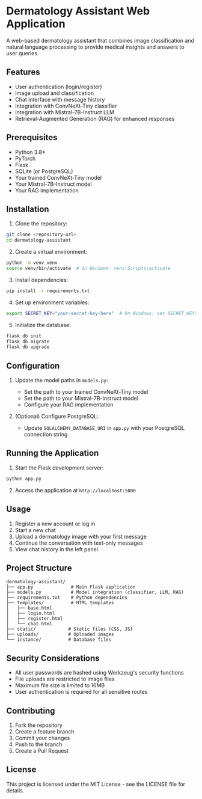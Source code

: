 # Dermatology Assistant Web Application

A web-based dermatology assistant that combines image classification and natural language processing to provide medical insights and answers to user queries.

## Features

- User authentication (login/register)
- Image upload and classification
- Chat interface with message history
- Integration with ConvNeXt-Tiny classifier
- Integration with Mistral-7B-Instruct LLM
- Retrieval-Augmented Generation (RAG) for enhanced responses

## Prerequisites

- Python 3.8+
- PyTorch
- Flask
- SQLite (or PostgreSQL)
- Your trained ConvNeXt-Tiny model
- Your Mistral-7B-Instruct model
- Your RAG implementation

## Installation

1. Clone the repository:
```bash
git clone <repository-url>
cd dermatology-assistant
```

2. Create a virtual environment:
```bash
python -m venv venv
source venv/bin/activate  # On Windows: venv\Scripts\activate
```

3. Install dependencies:
```bash
pip install -r requirements.txt
```

4. Set up environment variables:
```bash
export SECRET_KEY="your-secret-key-here"  # On Windows: set SECRET_KEY=your-secret-key-here
```

5. Initialize the database:
```bash
flask db init
flask db migrate
flask db upgrade
```

## Configuration

1. Update the model paths in `models.py`:
   - Set the path to your trained ConvNeXt-Tiny model
   - Set the path to your Mistral-7B-Instruct model
   - Configure your RAG implementation

2. (Optional) Configure PostgreSQL:
   - Update `SQLALCHEMY_DATABASE_URI` in `app.py` with your PostgreSQL connection string

## Running the Application

1. Start the Flask development server:
```bash
python app.py
```

2. Access the application at `http://localhost:5000`

## Usage

1. Register a new account or log in
2. Start a new chat
3. Upload a dermatology image with your first message
4. Continue the conversation with text-only messages
5. View chat history in the left panel

## Project Structure

```
dermatology-assistant/
├── app.py              # Main Flask application
├── models.py           # Model integration (classifier, LLM, RAG)
├── requirements.txt    # Python dependencies
├── templates/          # HTML templates
│   ├── base.html
│   ├── login.html
│   ├── register.html
│   └── chat.html
├── static/            # Static files (CSS, JS)
├── uploads/           # Uploaded images
└── instance/          # Database files
```

## Security Considerations

- All user passwords are hashed using Werkzeug's security functions
- File uploads are restricted to image files
- Maximum file size is limited to 16MB
- User authentication is required for all sensitive routes

## Contributing

1. Fork the repository
2. Create a feature branch
3. Commit your changes
4. Push to the branch
5. Create a Pull Request

## License

This project is licensed under the MIT License - see the LICENSE file for details. 